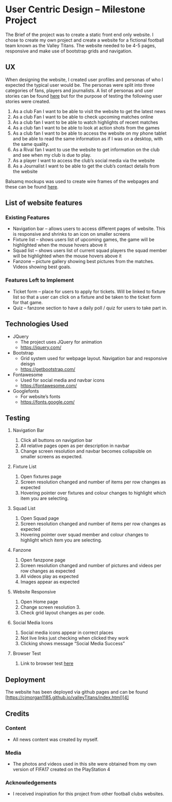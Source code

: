 # User Centric Design – Milestone Project
The Brief of the project was to create a static front end only website. I chose to create my own project and create a website for a fictional football team known as the Valley Titans. The website needed to be 4-5 pages, responsive and make use of bootstrap grids and navigation.

## UX
When designing the website, I created user profiles and personas of who I expected the typical user would be. The personas were split into three categories of fans, players and journalists.
A list of personas and user stories can be found [here][1] but for the purpose of testing the following user stories were created.
1.	As a club Fan I want to be able to visit the website to get the latest news
2.	As a club Fan I want to be able to check upcoming matches online
3.	As a club fan I want to be able to watch highlights of recent matches
4.	As a club fan I want to be able to look at action shots from the games
5.	As a club fan I want to be able to access the website on my phone tablet and be able to read the same information as if I was on a desktop, with the same quality.
6.	As a Rival fan I want to use the website to get information on the club and see when my club is due to play.
7.	As a player I want to access the club’s social media via the website
8.	As a Journalist I want to be able to get the club’s contact details from the website

Balsamq mockups was used to create wire frames of the webpages and these can be found [here][2].

[1]:https://github.com/cjmorgan1185/valleyTitans/blob/master/Desigm/Persona.pptx
[2]:https://github.com/cjmorgan1185/valleyTitans/tree/master/Desigm

## List of website features
### Existing Features
* Navigation bar – allows users to access different pages of website. This is responsive and shrinks to an icon on smaller screens
* Fixture list – shows users list of upcoming games, the game will be highlighted when the mouse hovers above it
* Squad list – shows users list of current squad players the squad member will be highlighted when the mouse hovers above it
* Fanzone – picture gallery showing best pictures from the matches. Videos showing best goals.

### Features Left to Implement
* Ticket form – place for users to apply for tickets. Will be linked to fixture list so that a user can click on a fixture and be taken to the ticket form for that game.
* Quiz – fanzone section to have a daily poll / quiz for users to take part in.

## Technologies Used
* JQuery
    * The project uses JQuery for animation
    * https://jquery.com/
* Bootstrap
    * Grid system used for webpage layout. Navigation bar and responsive deisgn
    * https://getbootstrap.com/
* Fontawesome
    * Used for social media and navbar icons
    * https://fontawesome.com/
* Googlefonts
    * For website’s fonts
    * https://fonts.google.com/

## Testing
1.	Navigation Bar
    1.	Click all buttons on navigation bar
    2.	All relative pages open as per description in navbar
    3.	Change screen resolution and navbar becomes collapsible on smaller screens as expected.

2.	Fixture List 
    1. Open fixtures page
    2. Screen resolution changed and number of items per row changes as expected
    3. Hovering pointer over fixtures and colour changes to highlight which item you are selecting.

3.	Squad List 
    1. Open Squad page
    2. Screen resolution changed and number of items per row changes as expected
    3. Hovering pointer over squad member and colour changes to highlight which item you are selecting.

4.	Fanzone
    1. Open fanzpone page
    2. Screen resolution changed and number of pictures and videos per row changes as expected
    3. All videos play as expected
    4. Images appear as expected 

5.	Website Responsive
    1. Open Home page
    2. Change screen resolution 3.
    3. Check grid layout changes as per code.

6.	Social Media Icons
    1. Social media icons appear in correct places
    2. Not live links just checking when clicked they work
    3. Clicking shows message “Social Media Success”

7.	Browser Test
    1. Link to browser test [here][3]

[3]: https://github.com/cjmorgan1185/valleyTitans/blob/master/Desigm/testing.xlsx

## Deployment
The website has been deployed via github pages and can be found [https://cjmorgan1185.github.io/valleyTitans/index.html][4]

[4]: https://cjmorgan1185.github.io/valleyTitans/index.html

## Credits
### Content
* All news content was created by myself.

### Media
* The photos and videos used in this site were obtained from my own version of FIFA17 created on the PlayStation 4

### Acknowledgements
* I received inspiration for this project from other football clubs websites.

